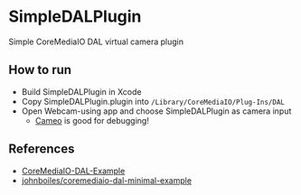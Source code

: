# SimpleDALPlugin

Simple CoreMediaIO DAL virtual camera plugin

## How to run

* Build SimpleDALPlugin in Xcode
* Copy SimpleDALPlugin.plugin into `/Library/CoreMediaIO/Plug-Ins/DAL`
* Open Webcam-using app and choose SimpleDALPlugin as camera input
  * [Cameo](https://github.com/lvsti/Cameo) is good for debugging!

## References

* [CoreMediaIO-DAL-Example](https://github.com/lvsti/CoreMediaIO-DAL-Example)
* [johnboiles/coremediaio-dal-minimal-example](https://github.com/johnboiles/coremediaio-dal-minimal-example)
